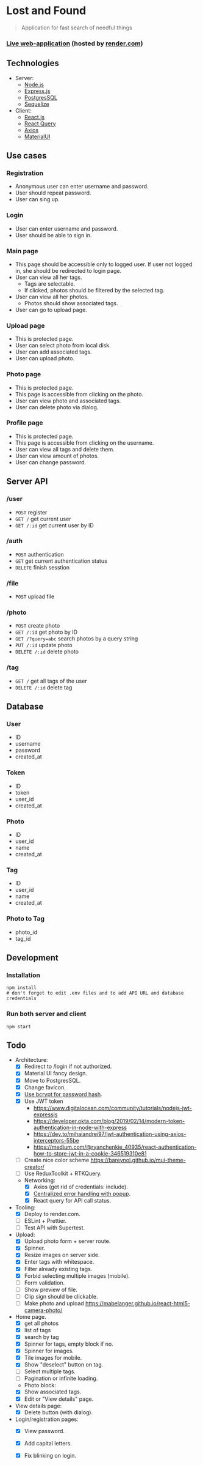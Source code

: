 # Lost and Found
> Application for fast search of needful things

### [Live web-application](https://lost-and-found-6l4m.onrender.com/) (hosted by [render.com](https://render.com/)) 

## Technologies
* Server:
  * [Node.js](https://nodejs.org/en)
  * [Express.js](https://expressjs.com/)
  * [PostgresSQL](https://www.postgresql.org/)
  * [Sequelize](https://sequelize.org/)
* Client:
  * [React.js](https://react.dev/)
  * [React Query](https://react-query-v3.tanstack.com/)
  * [Axios](https://axios-http.com/docs/intro)
  * [MaterialUI](https://mui.com/)

## Use cases

### Registration
* Anonymous user can enter username and password.
* User should repeat password.
* User can sing up.

### Login
* User can enter username and password.
* User should be able to sign in.

### Main page
* This page should be accessible only to logged user. 
If user not logged in, she should be redirected to login page.
* User can view all her tags.
  * Tags are selectable.
  * If clicked, photos should be filtered by the selected tag. 
* User can view all her photos.
  * Photos should show associated tags.
* User can go to upload page.

### Upload page
* This is protected page.
* User can select photo from local disk.
* User can add associated tags.
* User can upload photo.

### Photo page
* This is protected page.
* This page is accessible from clicking on the photo.
* User can view photo and associated tags.
* User can delete photo via dialog.

### Profile page
* This is protected page.
* This page is accessible from clicking on the username.
* User can view all tags and delete them.
* User can view amount of photos.
* User can change password.

## Server API

### /user
* `POST` register
* `GET /` get current user
* `GET /:id` get current user by ID

### /auth
* `POST` authentication
* `GET` get current authentication status
* `DELETE` finish sesstion

### /file
* `POST` upload file

### /photo
* `POST` create photo
* `GET /:id` get photo by ID
* `GET /?query=abc` search photos by a query string
* `PUT /:id` update photo
* `DELETE /:id` delete photo

### /tag
* `GET /` get all tags of the user
* `DELETE /:id` delete tag

## Database

### User
* ID
* username
* password
* created_at

### Token
* ID
* token
* user_id
* created_at

### Photo
* ID
* user_id
* name
* created_at

### Tag
* ID
* user_id
* name
* created_at

### Photo to Tag
* photo_id
* tag_id

## Development
### Installation

```shell
npm install
# don't forget to edit .env files and to add API URL and database credentials 
```

### Run both server and client

```shell
npm start
```

## Todo
* Architecture:
  * [x] Redirect to /login if not authorized.
  * [x] Material UI fancy design.
  * [x] Move to PostgresSQL.
  * [x] Change favicon.
  * [x] [Use bcrypt for password hash](https://stackoverflow.com/questions/34120548/using-bcrypt-with-sequelize-model).
  * [x] Use JWT token 
    * https://www.digitalocean.com/community/tutorials/nodejs-jwt-expressjs
    * https://developer.okta.com/blog/2019/02/14/modern-token-authentication-in-node-with-express
    * https://dev.to/mihaiandrei97/jwt-authentication-using-axios-interceptors-55be
    * https://medium.com/@ryanchenkie_40935/react-authentication-how-to-store-jwt-in-a-cookie-346519310e81
  * [ ] Create nice color scheme https://bareynol.github.io/mui-theme-creator/
  * [ ] Use ReduxToolkit + RTKQuery.
  * Networking:
    * [x] Axios (get rid of credentials: include).
    * [x] [Centralized error handling with popup](https://tkdodo.eu/blog/react-query-error-handling).
    * [x] React query for API call status.
* Tooling:
  * [x] Deploy to render.com.
  * [ ] ESLint + Prettier.
  * [ ] Test API with Supertest.
* Upload:
  * [x] Upload photo form + server route.
  * [x] Spinner.
  * [x] Resize images on server side.
  * [x] Enter tags with whitespace.
  * [x] Filter already existing tags.
  * [x] Forbid selecting multiple images (mobile).
  * [ ] Form validation.
  * [ ] Show preview of file.
  * [ ] Clip sign should be clickable.
  * [ ] Make photo and upload https://mabelanger.github.io/react-html5-camera-photo/
* Home page.
  * [x] get all photos
  * [x] list of tags
  * [x] search by tag
  * [x] Spinner for tags, empty block if no.
  * [x] Spinner for images.
  * [x] Tile images for mobile.
  * [x] Show "deselect" button on tag.
  * [ ] Select multiple tags.
  * [ ] Pagination or infinite loading.
  * Photo block:
   * [x] Show associated tags.
   * [x] Edit or "View details" page.
* View details page:
  * [x] Delete button (with dialog).
* Login/registration pages:
  * [x] View password.
  * [x] Add capital letters.
  * [x] Fix blinking on login.

